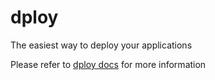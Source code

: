 # dploy

The easiest way to deploy your applications

Please refer to [dploy docs](https://dploy.roamiiing.ru) for more information

